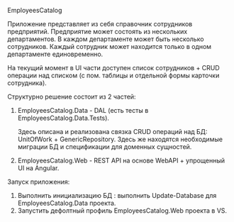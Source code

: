 EmployeesCatalog

Приложение представляет из себя справочник сотрудников предприятий. Предприятие может состоять из нескольких департаментов.
В каждом департаменте может быть несколько сотрудников. Каждый сотрудник может находится только в одном департаменте единовременно.

На текущий момент в UI части доступен список сотрудников + CRUD операции над списком (с пом. таблицы и отдельной формы карточки сотрудника).

Структурно решение состоит из 2 частей:
1. EmployeesCatalog.Data - DAL (есть тесты в EmployeesCatalog.Data.Tests).
	
   Здесь описана и реализована связка CRUD операций над БД: UnitOfWork + GenericRepository. Здесь же находятся необходимые миграции БД и спецификации для доменных сущностей.
   
2. EmployeesCatalog.Web - REST API на основе WebAPI + упрощенный UI на Angular.


Запуск приложения:
1. Выполнить инициализацию БД : выполнить Update-Database для EmployeesCatalog.Data проекта.
2. Запустить дефолтный профиль EmployeesCatalog.Web проекта в VS.